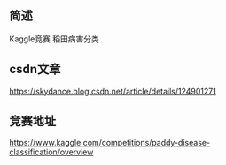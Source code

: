 ## 简述
Kaggle竞赛 稻田病害分类

## csdn文章
https://skydance.blog.csdn.net/article/details/124901271

## 竞赛地址
https://www.kaggle.com/competitions/paddy-disease-classification/overview